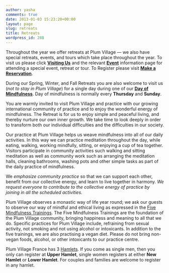 ```yaml
---
author: yasha
comments: true
date: 2013-01-03 15:23:20+00:00
layout: page
slug: retreats
title: Retreats
wordpress_id: 288
---
```


Throughout the year we offer retreats at Plum Village — we also have special retreats, events, and tours which take place throughout the year. To visit us please click [**Visiting Us**](http://plumvillage.org/retreats/visiting-us/) and the relevant [**Event**](http://plumvillage.org/events-tours/) information page for attending a special event, retreat or tour. To Register please visit [**Make a Reservation**](http://plumvillage.org/retreats/make-a-reservation/). 

During our Spring, Winter, and Fall Retreats you are also welcome to visit us (_not to stay in Plum Village_) for a single day during one of our [**Day of Mindfulness**](http://plumvillage.org/retreats/days-of-mindfulness/). Day of mindfulness is normally every **Thursday** and **Sunday**.

You are warmly invited to visit Plum Village and practice with our growing international community of practice and to enjoy the wonderful energy of mindfulness. The Retreat is for us to enjoy simple and peaceful living, and thereby nurture our own inner growth. We take time to look deeply in order to transform both our individual difficulties and the difficulties in our society.

Our practice at Plum Village helps us weave mindfulness into all of our daily activities. In this way we can practice meditation throughout the day, while eating, walking, working mindfully, sitting, or enjoying a cup of tea together. Visitors participate in community activities such walking and sitting meditation as well as community work such as arranging the meditation halls, cleaning bathrooms, washing pots and other simple tasks as part of the daily practice of mindfulness.

We _emphasize community practice_ so that we can support each other, benefit from our collective energy, and learn to live together in harmony. _We request everyone to contribute to the collective energy of practice by joining in all the scheduled activities_.

Plum Village observes a monastic way of life year round; we ask our guests to observe our way of mindful and ethical living as expressed in the [Five Mindfulness Trainings](http://new.plumvillage.org/mindfulness-practice/the-five-mindfulness-trainings/). The Five Mindfulness Trainings are the foundation of the Plum Village community, bringing happiness and meaning to all that we do. Specific practices for Plum Village include, refraining from sexual activity, not smoking and not using alcohol or intoxicants. In addition to the five trainings, we are also practising a vegan diet. Please do not bring non-vegan foods, alcohol, or other intoxicants to our practice centre.

Plum Village France has 3 [Hamlets](http://new.plumvillage.org/retreats/visiting-us/hamlet/). If you come as single men, then you only can register at **Upper Hamlet**, single women registers at either **New Hamlet** or **Lower Hamlet**. For couples and families are welcome to register in any hamlet.
